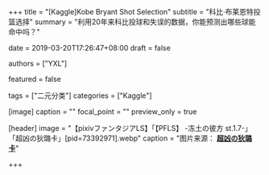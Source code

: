 +++
title = "[Kaggle]Kobe Bryant Shot Selection"
subtitle = "科比·布莱恩特投篮选择"
summary = "利用20年来科比投球和失误的数据，你能预测出哪些球能命中吗？"

date = 2019-03-20T17:26:47+08:00
draft = false

authors = ["YXL"]

featured = false

tags = ["二元分类"]
categories = ["Kaggle"]

[image]
  caption = ""
  focal_point = ""
  preview_only = true

[header]
  image = "【pixivファンタジアLS】「【PFLS】 -冻土の彼方 st.1.7-」「超凶の狄璐卡」[pid=73392971].webp"
  caption = "图片来源： [**超凶の狄璐卡**](https://www.pixiv.net/member_illust.php?mode=medium&illust_id=73392971)"

+++
